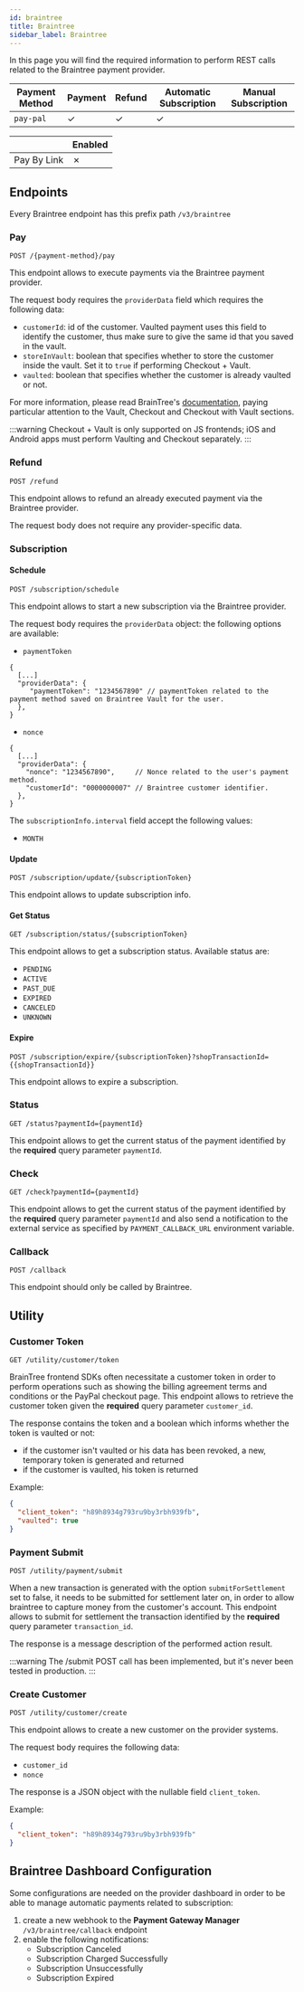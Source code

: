 ```yaml
---
id: braintree
title: Braintree
sidebar_label: Braintree
---
```


<!--
WARNING: this file was automatically generated by Mia-Platform Doc Aggregator.
DO NOT MODIFY IT BY HAND.
Instead, modify the source file and run the aggregator to regenerate this file.
-->

In this page you will find the required information to perform REST calls related to the Braintree payment provider.

| Payment Method | Payment | Refund | Automatic Subscription | Manual Subscription |
|----------------|---------|--------|------------------------|---------------------|
| `pay-pal `     | ✓       | ✓      | ✓                      |                     | 

|              | Enabled |
|--------------|---------|
| Pay By Link  | ✗       |

## Endpoints

Every Braintree endpoint has this prefix path `/v3/braintree`

### Pay

`POST /{payment-method}/pay`

This endpoint allows to execute payments via the Braintree payment provider.

The request body requires the `providerData` field which requires the following data:
- `customerId`: id of the customer. Vaulted payment uses this field to identify the customer, thus make sure to give
  the same id that you saved in the vault.
- `storeInVault`: boolean that specifies whether to store the customer inside the vault. Set it to `true` if performing
  Checkout + Vault.
- `vaulted`: boolean that specifies whether the customer is already vaulted or not.


For more information, please read BrainTree's [documentation](https://developer.paypal.com/braintree/docs/guides/paypal/overview),
paying particular attention to the Vault, Checkout and Checkout with Vault sections.

:::warning
Checkout + Vault is only supported on JS frontends; iOS and Android apps must perform Vaulting and Checkout separately.
:::

### Refund

`POST /refund`

This endpoint allows to refund an already executed payment via the Braintree provider.

The request body does not require any provider-specific data.

### Subscription

####  Schedule

`POST /subscription/schedule`

This endpoint allows to start a new subscription via the Braintree provider.

The request body requires the `providerData` object: the following options are available:
- `paymentToken`
```jsonc
{
  [...]
  "providerData": {
     "paymentToken": "1234567890" // paymentToken related to the payment method saved on Braintree Vault for the user.
  },
}
```
- `nonce`
```jsonc
{
  [...]
  "providerData": {
    "nonce": "1234567890",     // Nonce related to the user's payment method.
    "customerId": "0000000007" // Braintree customer identifier.
  },
}
```

The `subscriptionInfo.interval` field accept the following values:
- `MONTH`

#### Update

`POST /subscription/update/{subscriptionToken}`

This endpoint allows to update subscription info.

#### Get Status

`GET /subscription/status/{subscriptionToken}`

This endpoint allows to get a subscription status. Available status are:
- `PENDING`
- `ACTIVE`
- `PAST_DUE`
- `EXPIRED`
- `CANCELED`
- `UNKNOWN`

#### Expire

`POST /subscription/expire/{subscriptionToken}?shopTransactionId={{shopTransactionId}}`

This endpoint allows to expire a subscription.


### Status

`GET /status?paymentId={paymentId}`

This endpoint allows to get the current status of the payment identified by the **required** query parameter `paymentId`.


### Check

`GET /check?paymentId={paymentId}`

This endpoint allows to get the current status of the payment identified by the **required** query parameter `paymentId` and also send a notification to the external service as specified by `PAYMENT_CALLBACK_URL` environment variable.


### Callback

`POST /callback`

This endpoint should only be called by Braintree.


## Utility

### Customer Token

`GET /utility/customer/token`

BrainTree frontend SDKs often necessitate a customer token in order to perform operations such as showing the
billing agreement terms and conditions or the PayPal checkout page. This endpoint allows to retrieve the customer token
given the **required** query parameter `customer_id`.

The response contains the token and a boolean which informs whether the token is vaulted or not:
- if the customer isn't vaulted or his data has been revoked, a new, temporary token is generated and returned
- if the customer is vaulted, his token is returned

Example:
```json
{
  "client_token": "h89h8934g793ru9by3rbh939fb",
  "vaulted": true
}
```

### Payment Submit

`POST /utility/payment/submit`

When a new transaction is generated with the option `submitForSettlement` set to false, it needs to be submitted
for settlement later on, in order to allow braintree to capture money from the customer's account. This endpoint allows
to submit for settlement the transaction identified by the **required** query parameter `transaction_id`.

The response is a message description of the performed action result.

:::warning
The /submit POST call has been implemented, but it's never been tested in production.
:::

### Create Customer

`POST /utility/customer/create`

This endpoint allows to create a new customer on the provider systems.

The request body requires the following data:
- `customer_id`
- `nonce`

The response is a JSON object with the nullable field `client_token`.

Example:
```json
{
  "client_token": "h89h8934g793ru9by3rbh939fb"
}
```

## Braintree Dashboard Configuration
Some configurations are needed on the provider dashboard in order to be able to manage automatic payments related to subscription:
1. create a new webhook to the **Payment Gateway Manager** `/v3/braintree/callback` endpoint
2. enable the following notifications:
   - Subscription Canceled
   - Subscription Charged Successfully
   - Subscription Unsuccessfully
   - Subscription Expired

